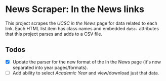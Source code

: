 # News Scraper: In the News links

This project scrapes the _UCSC in the News_ page for data related to each link. Each HTML list item has class names and embedded `data-` attributes that this project parses and adds to a CSV file.

## Todos

- [x] Update the parser for the new format of the In the News page (it's now separated into year pages/formats).
- [ ] Add ability to select _Academic Year_ and view/download just that data.
